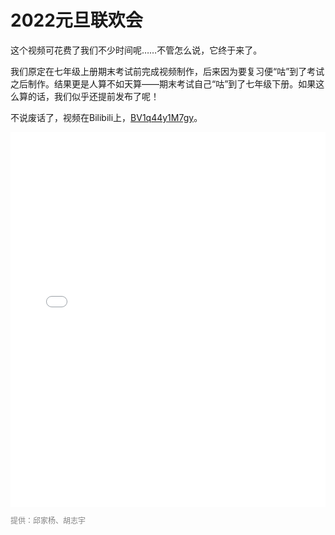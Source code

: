 # 2022元旦联欢会

这个视频可花费了我们不少时间呢……不管怎么说，它终于来了。

我们原定在七年级上册期末考试前完成视频制作，后来因为要复习便“咕”到了考试之后制作。结果更是人算不如天算——期末考试自己“咕”到了七年级下册。如果这么算的话，我们似乎还提前发布了呢！

不说废话了，视频在Bilibili上，[BV1q44y1M7gy](https://www.bilibili.com/video/BV1q44y1M7gy)。

<iframe src="//player.bilibili.com/player.html?aid=979595108&bvid=BV1q44y1M7gy&cid=544554536&page=1" scrolling="no" border="0" frameborder="no" framespacing="0" allowfullscreen="true" style="width:100%;height:600px">七二笑草班2022年元旦联欢会视频</iframe>

<br />

<p style="color:grey;font-size:12px;clear:both">提供：邱家杨、胡志宇</p>